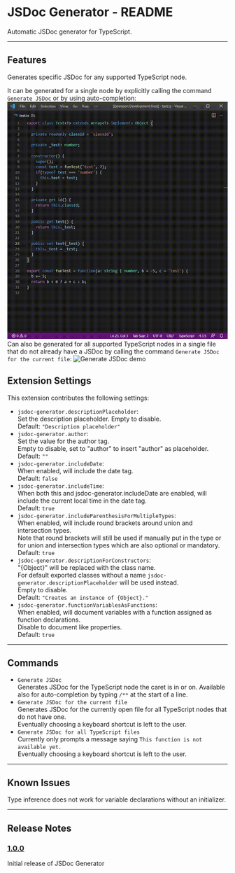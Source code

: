 # JSDoc Generator - README
Automatic JSDoc generator for TypeScript.

---
## Features

Generates specific JSDoc for any supported TypeScript node.

It can be generated for a single node by explicitly calling the command `Generate JSDoc` or by using auto-completion:
![Generate JSDoc demo](demos/jsdoc-generator.generateJsdoc.gif)
Can also be generated for all supported TypeScript nodes in a single file that do not already have a JSDoc by calling the command `Generate JSDoc for the current file`:
![Generate JSDoc demo](demos/jsdoc-generator.generateJsdocFile.gif)

## Extension Settings
This extension contributes the following settings:

* `jsdoc-generator.descriptionPlaceholder`:\
Set the description placeholder. Empty to disable.\
Default: `"Description placeholder"`
* `jsdoc-generator.author`:\
Set the value for the author tag.\
Empty to disable, set to "author" to insert "author" as placeholder.\
Default: `""`
* `jsdoc-generator.includeDate`:\
When enabled, will include the date tag.\
Default: `false`
* `jsdoc-generator.includeTime`:\
When both this and jsdoc-generator.includeDate are enabled, will include the current local time in the date tag.\
Default: `true`
* `jsdoc-generator.includeParenthesisForMultipleTypes`:\
When enabled, will include round brackets around union and intersection types.\
Note that round brackets will still be used if manually put in the type or for union and intersection types which are also optional or mandatory.\
Default: `true`
* `jsdoc-generator.descriptionForConstructors`:\
"{Object}" will be replaced with the class name.\
For default exported classes without a name `jsdoc-generator.descriptionPlaceholder` will be used instead.\
Empty to disable.\
Default: `"Creates an instance of {Object}."`
* `jsdoc-generator.functionVariablesAsFunctions`:\
When enabled, will document variables with a function assigned as function declarations.\
Disable to document like properties.\
Default: `true`

---
## Commands
* `Generate JSDoc`\
Generates JSDoc for the TypeScript node the caret is in or on.
Available also for auto-completion by typing `/**` at the start of a line.
* `Generate JSDoc for the current file`\
Generates JSDoc for the currently open file for all TypeScript nodes that do not have one.\
Eventually choosing a keyboard shortcut is left to the user.
* `Generate JSDoc for all TypeScript files`\
Currently only prompts a message saying `This function is not available yet.`\
Eventually choosing a keyboard shortcut is left to the user.

---
## Known Issues
Type inference does not work for variable declarations without an initializer.

---
## Release Notes
### [1.0.0](https://github.com/Nyphet/jsdoc-generator/releases/tag/v1.0.0)

Initial release of JSDoc Generator
